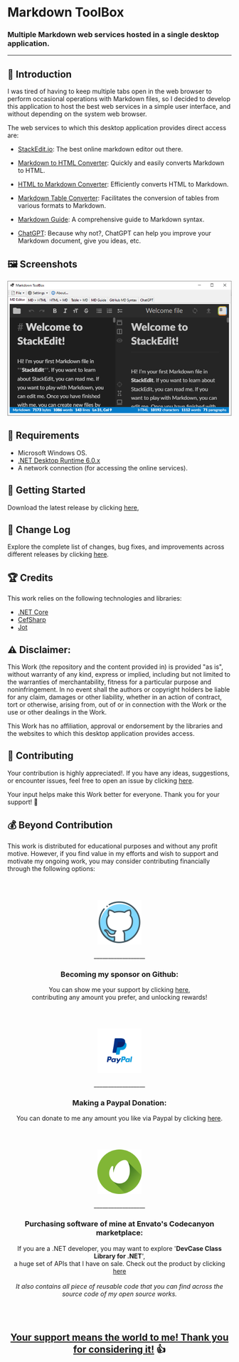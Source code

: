 # Markdown ToolBox

### Multiple Markdown web services hosted in a single desktop application.

------------------

## 👋 Introduction

I was tired of having to keep multiple tabs open in the web browser to perform occasional operations with Markdown files, so I decided to develop this application to host the best web services in a simple user interface, and without depending on the system web browser.

The web services to which this desktop application provides direct access are:

 - [StackEdit.io](https://stackedit.io/app#): The best online markdown editor out there.

 - [Markdown to HTML Converter](https://markdowntohtml.com/#converter): Quickly and easily converts Markdown to HTML.

 - [HTML to Markdown Converter](https://www.browserling.com/tools/html-to-markdown): Efficiently converts HTML to Markdown.

 - [Markdown Table Converter](https://markdown-convert.com/en/tool/table): Facilitates the conversion of tables from various formats to Markdown.

 - [Markdown Guide](https://www.markdownguide.org/basic-syntax/): A comprehensive guide to Markdown syntax.

 - [ChatGPT](https://chat.openai.com/): Because why not?, ChatGPT can help you improve your Markdown document, give you ideas, etc.

## 🖼️ Screenshots

![screenshot](/images/screenshot.png)

## 📝 Requirements

- Microsoft Windows OS.
- [.NET Desktop Runtime 6.0.x](https://dotnet.microsoft.com/en-us/download/dotnet/6.0)
- A network connection (for accessing the online services).

## 🤖 Getting Started

Download the latest release by clicking [here](https://github.com/ElektroStudios/Markdown-Toolbox/releases/latest),

## 🔄 Change Log

Explore the complete list of changes, bug fixes, and improvements across different releases by clicking [here](/Docs/CHANGELOG.md).

## 🏆 Credits

This work relies on the following technologies and libraries: 

 - [.NET Core](https://dotnet.microsoft.com/)
 - [CefSharp](https://cefsharp.github.io/)
 - [Jot](https://github.com/anakic/Jot)

## ⚠️ Disclaimer:

This Work (the repository and the content provided in) is provided "as is", without warranty of any kind, express or implied, including but not limited to the warranties of merchantability, fitness for a particular purpose and noninfringement. In no event shall the authors or copyright holders be liable for any claim, damages or other liability, whether in an action of contract, tort or otherwise, arising from, out of or in connection with the Work or the use or other dealings in the Work.

This Work has no affiliation, approval or endorsement by the libraries and the websites to which this desktop application provides access.

## 💪 Contributing

Your contribution is highly appreciated!. If you have any ideas, suggestions, or encounter issues, feel free to open an issue by clicking [here](https://github.com/ElektroStudios/Markdown-Toolbox/issues/new/choose). 

Your input helps make this Work better for everyone. Thank you for your support! 🚀

## 💰 Beyond Contribution 

This work is distributed for educational purposes and without any profit motive. However, if you find value in my efforts and wish to support and motivate my ongoing work, you may consider contributing financially through the following options:

<br></br>
<p align="center"><img src="/Images/github_circle.png" height=100></p>
<p align="center">__________________</p>
<h3 align="center">Becoming my sponsor on Github:</h3>
<p align="center">You can show me your support by clicking <a href="https://github.com/sponsors/ElektroStudios/">here</a>, <br align="center">contributing any amount you prefer, and unlocking rewards!</br></p>
<br></br>

<p align="center"><img src="/Images/paypal_circle.png" height=100></p>
<p align="center">__________________</p>
<h3 align="center">Making a Paypal Donation:</h3>
<p align="center">You can donate to me any amount you like via Paypal by clicking <a href="https://www.paypal.com/cgi-bin/webscr?cmd=_s-xclick&hosted_button_id=E4RQEV6YF5NZY">here</a>.</p>
<br></br>

<p align="center"><img src="/Images/envato_circle.png" height=100></p>
<p align="center">__________________</p>
<h3 align="center">Purchasing software of mine at Envato's Codecanyon marketplace:</h3>
<p align="center">If you are a .NET developer, you may want to explore '<b>DevCase Class Library for .NET</b>', <br align="center">a huge set of APIs that I have on sale. Check out the product by clicking <a href="https://codecanyon.net/item/elektrokit-class-library-for-net/19260282">here</a></br><br align="center"><i>It also contains all piece of reusable code that you can find across the source code of my open source works.</i></p>
<br></br>

<h2 align="center"><u>Your support means the world to me! Thank you for considering it!</u> 👍</h2>
